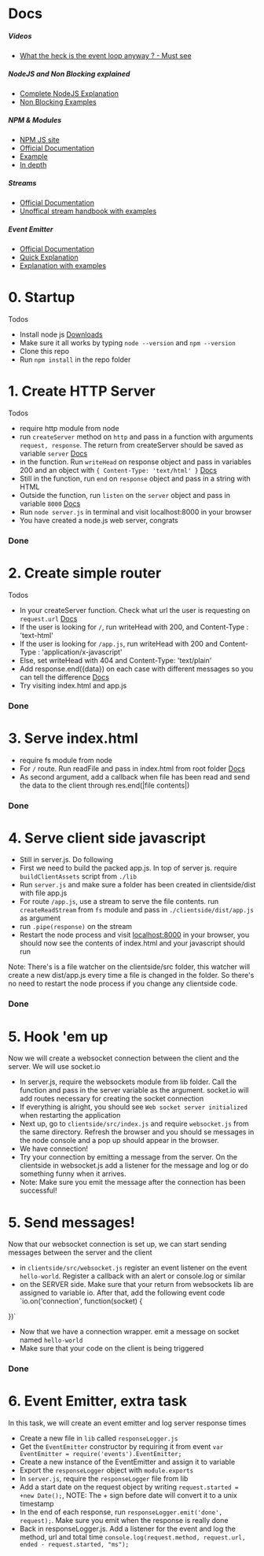 # Docs

##### Videos
+ [What the heck is the event loop anyway ? - Must see](https://www.youtube.com/watch?v=8aGhZQkoFbQ)

##### NodeJS and Non Blocking explained
+ [Complete NodeJS  Explanation](https://openclassrooms.com/courses/ultra-fast-applications-using-node-js/node-js-what-is-it-for-exactly)
+ [Non Blocking Examples](http://hueniverse.com/2011/06/29/the-style-of-non-blocking/)


##### NPM & Modules
+ [NPM JS site](http://www.npmjs.com)
+ [Official Documentation](https://nodejs.org/api/modules.html)
+ [Example](http://openmymind.net/2012/2/3/Node-Require-and-Exports/)
+ [In depth](http://fredkschott.com/post/2014/06/require-and-the-module-system/)

##### Streams
+ [Official Documentation](https://nodejs.org/api/stream.html)
+ [Unoffical stream handbook with examples](https://github.com/substack/stream-handbook)

##### Event Emitter
+ [Official Documentation](https://nodejs.org/api/events.html#events_class_events_eventemitter)
+ [Quick Explanation](https://codeforgeek.com/2014/11/eventemitter-node-js/)
+ [Explanation with examples](http://code.tutsplus.com/tutorials/using-nodes-event-module--net-35941)

# 0. Startup

Todos
+ Install node js [Downloads](https://nodejs.org/download/)
+ Make sure it all works by typing `node --version` and `npm --version`
+ Clone this repo
+ Run `npm install` in the repo folder

# 1. Create HTTP Server

Todos
+ require http module from node
+ run `createServer` method on `http` and pass in a function with arguments `request, response`. The return from createServer should be saved as variable `server` [Docs](https://nodejs.org/api/http.html#http_http_createserver_requestlistener)
+ in the function. Run `writeHead` on response object and pass in variables 200 and an object with `{ Content-Type: 'text/html' }` [Docs](https://nodejs.org/api/http.html#http_response_writehead_statuscode_statusmessage_headers)
+ Still in the function, run `end` on `response` object and pass in a string with HTML
+ Outside the function, run `listen` on the `server` object and pass in variable `8000` [Docs](https://nodejs.org/api/http.html#http_server_listen_port_hostname_backlog_callback)
+ Run `node server.js` in terminal and visit localhost:8000 in your browser
+ You have created a node.js web server, congrats

### Done


# 2. Create simple router

Todos
+ In your createServer function. Check what url the user is requesting on `request.url` [Docs](https://nodejs.org/api/http.html#http_message_url)
+ If the user is looking for `/`, run writeHead with 200, and Content-Type : 'text-html'
+ If the user is looking for `/app.js`, run writeHead with 200 and Content-Type : 'application/x-javascript'
+ Else, set writeHead with 404 and Content-Type: 'text/plain'
+ Add response.end({data}) on each case with different messages so you can tell the difference [Docs](https://nodejs.org/api/http.html#http_response_end_data_encoding_callback)
+ Try visiting index.html and app.js

### Done

# 3. Serve index.html
+ require fs module from node
+ For `/` route. Run readFile and pass in index.html from root folder [Docs](https://nodejs.org/api/fs.html#fs_fs_readfile_filename_options_callback)
+ As second argument, add a callback when file has been read and send the data to the client through res.end(|file contents|)

### Done

# 4. Serve client side javascript
+ Still in server.js. Do following
+ First we need to build the packed app.js. In top of server js. require `buildClientAssets` script from `./lib`
+ Run `server.js` and make sure a folder has been created in clientside/dist with file app.js
+ For route `/app.js`, use a stream to serve the file contents. run `createReadStream` from `fs` module and pass in `./clientside/dist/app.js` as argument
+ run `.pipe(response)` on the stream
+ Restart the node process and visit [localhost:8000](localhost:8000) in your browser, you should now see the contents of index.html and your javascript should run

Note: There's is a file watcher on the clientside/src folder, this watcher will create a new dist/app.js every time a file is changed in the folder. So there's no need to restart the node process if you change any clientside code.

### Done

# 5. Hook 'em up

Now we will create a websocket connection between the client and the server. We will use socket.io

+ In server.js, require the websockets module from lib folder. Call the function and pass in the server variable as the argument. socket.io will add routes necessary for creating the socket connection
+ If everything is alright, you should see `Web socket server initialized` when restarting the application
+ Next up, go to `clientside/src/index.js` and require `websocket.js` from the same directory. Refresh the browser and you should se messages in the node console and a pop up should appear in the browser.
+ We have connection!
+ Try your connection by emitting a message from the server. On the clientside in websocket.js add a listener for the message and log or do something funny when it arrives.
+ Note: Make sure you emit the message after the connection has been successful!

# 5. Send messages!

Now that our websocket connection is set up, we can start sending messages between the server and the client

+ in `clientside/src/websocket.js` register an event listener on the event `hello-world`. Register a callback with an alert or console.log or similar
+ on the SERVER side. Make sure that your return from websockets lib are assigned to variable io. After that, add the following event code
`io.on('connection', function(socket) {

})`
+ Now that we have a connection wrapper. emit a message on socket named `hello-world`
+ Make sure that your code on the client is being triggered


### Done

# 6. Event Emitter, extra task

In this task, we will create an event emitter and log server response times
+ Create a new file in `lib` called `responseLogger.js`
+ Get the `EventEmitter` constructor by requiring it from event `var EventEmitter = require('events').EventEmitter;`
+ Create a new instance of the EventEmitter and assign it to variable
+ Export the `responseLogger` object with `module.exports`
+ In `server.js`, require the `responseLogger` file from lib
+ Add a start date on the request object by writing `request.started = +new Date();`, NOTE: The + sign before date will convert it to a unix timestamp
+ In the end of each response, run `responseLogger.emit('done', request);`. Make sure you emit when the response is really done
+ Back in responseLogger.js. Add a listener for the event and log the method, url and total time `console.log(request.method, request.url, ended - request.started, "ms");`
